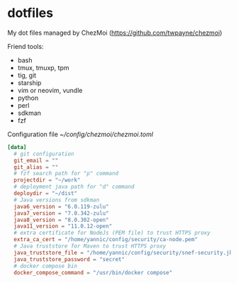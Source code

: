 # dotfiles

My dot files managed by ChezMoi (https://github.com/twpayne/chezmoi)

Friend tools:
- bash
- tmux, tmuxp, tpm
- tig, git
- starship
- vim or neovim, vundle
- python
- perl
- sdkman
- fzf

Configuration file *~/config/chezmoi/chezmoi.toml*

```toml
[data]
  # git configuration
  git_email = ""
  git_alias = ""
  # fzf search path for "p" command
  projectdir = "~/work"
  # deployment java path for "d" command
  deploydir = "~/dist"
  # Java versions from sdkman
  java6_version = "6.0.119-zulu"
  java7_version = "7.0.342-zulu"
  java8_version = "8.0.302-open"
  java11_version = "11.0.12-open"
  # extra certificate for NodeJs (PEM file) to trust HTTPS proxy
  extra_ca_cert = "/home/yannic/config/security/ca-node.pem"
  # Java truststore for Maven to trust HTTPS proxy
  java_truststore_file = "/home/yannic/config/security/snef-security.jks"
  java_truststore_password = "secret"
  # docker compose bin
  docker_compose_command = "/usr/bin/docker compose"
```

